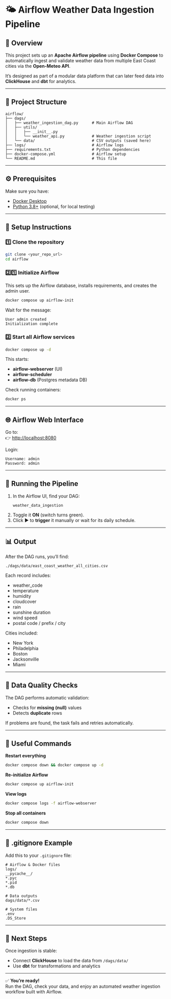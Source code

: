 # 🌤️ Airflow Weather Data Ingestion Pipeline

## 🚀 Overview
This project sets up an **Apache Airflow pipeline** using **Docker Compose** to automatically ingest and validate weather data from multiple East Coast cities via the **Open-Meteo API**.  

It’s designed as part of a modular data platform that can later feed data into **ClickHouse** and **dbt** for analytics.

---

## 📂 Project Structure
```
airflow/
├── dags/
│   ├── weather_ingestion_dag.py      # Main Airflow DAG
│   ├── utils/
│   │   ├── __init__.py
│   │   └── weather_api.py            # Weather ingestion script
│   └── data/                         # CSV outputs (saved here)
├── logs/                             # Airflow logs
├── requirements.txt                  # Python dependencies
├── docker-compose.yml                # Airflow setup
└── README.md                         # This file
```

---

## ⚙️ Prerequisites
Make sure you have:
- [Docker Desktop](https://www.docker.com/products/docker-desktop/)
- [Python 3.8+](https://www.python.org/downloads/) (optional, for local testing)

---

## 🧩 Setup Instructions

### 1️⃣ Clone the repository
```bash
git clone <your_repo_url>
cd airflow
```

### 2️⃣1️⃣ Initialize Airflow
This sets up the Airflow database, installs requirements, and creates the admin user.

```bash
docker compose up airflow-init
```

Wait for the message:
```
User admin created
Initialization complete
```

### 2️⃣ Start all Airflow services
```bash
docker compose up -d
```

This starts:
- **airflow-webserver** (UI)
- **airflow-scheduler**
- **airflow-db** (Postgres metadata DB)

Check running containers:
```bash
docker ps
```

---

## 🌐 Airflow Web Interface
Go to:  
👉 [http://localhost:8080](http://localhost:8080)

Login:
```
Username: admin
Password: admin
```

---

## 🧠 Running the Pipeline

1. In the Airflow UI, find your DAG:
   ```
   weather_data_ingestion
   ```
2. Toggle it **ON** (switch turns green).  
3. Click ▶️ to **trigger** it manually or wait for its daily schedule.

---

## 📊 Output
After the DAG runs, you’ll find:
```
./dags/data/east_coast_weather_all_cities.csv
```

Each record includes:
- weather_code  
- temperature  
- humidity  
- cloudcover  
- rain  
- sunshine duration  
- wind speed  
- postal code / prefix / city  

Cities included:
- New York  
- Philadelphia  
- Boston  
- Jacksonville  
- Miami  

---

## 🧪 Data Quality Checks
The DAG performs automatic validation:
- Checks for **missing (null)** values  
- Detects **duplicate** rows  

If problems are found, the task fails and retries automatically.

---

## 🧰 Useful Commands

**Restart everything**
```bash
docker compose down && docker compose up -d
```

**Re-initialize Airflow**
```bash
docker compose up airflow-init
```

**View logs**
```bash
docker compose logs -f airflow-webserver
```

**Stop all containers**
```bash
docker compose down
```

---

## 🧼 .gitignore Example
Add this to your `.gitignore` file:
```
# Airflow & Docker files
logs/
__pycache__/
*.pyc
*.pid
*.db

# Data outputs
dags/data/*.csv

# System files
.env
.DS_Store
```

---

## 🧭 Next Steps
Once ingestion is stable:
- Connect **ClickHouse** to load the data from `/dags/data/`
- Use **dbt** for transformations and analytics

---

✅ **You’re ready!**  
Run the DAG, check your data, and enjoy an automated weather ingestion workflow built with Airflow.

